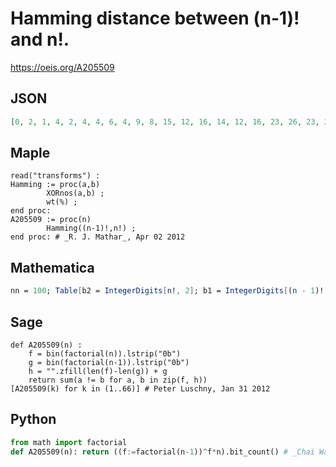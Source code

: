 # Hamming distance between \(n\-1\)\! and n\!\.
https://oeis.org/A205509
## JSON
```JSON
[0, 2, 1, 4, 2, 4, 4, 6, 4, 9, 8, 15, 12, 16, 14, 12, 16, 23, 26, 23, 21, 29, 31, 34, 31, 33, 33, 44, 32, 38, 42, 46, 52, 51, 45, 55, 55, 59, 55, 59, 51, 82, 65, 83, 74, 75, 80, 80, 80, 74, 87, 104, 86, 91, 98, 90, 81, 103, 104, 98, 112, 104, 111, 116, 111, 132]
```
## Maple
```Maple
read("transforms") :
Hamming := proc(a,b)
        XORnos(a,b) ;
        wt(%) ;
end proc:
A205509 := proc(n)
        Hamming((n-1)!,n!) ;
end proc: # _R. J. Mathar_, Apr 02 2012
```
## Mathematica
```Mathematica
nn = 100; Table[b2 = IntegerDigits[n!, 2]; b1 = IntegerDigits[(n - 1)!, 2, Length[b2]]; Total[Abs[b1 - b2]], {n, nn}] (* _T. D. Noe_, Jan 31 2012 *)
```
## Sage
```Sage
def A205509(n) :
    f = bin(factorial(n)).lstrip("0b")
    g = bin(factorial(n-1)).lstrip("0b")
    h = "".zfill(len(f)-len(g)) + g
    return sum(a != b for a, b in zip(f, h))
[A205509(k) for k in (1..66)] # Peter Luschny, Jan 31 2012
```
## Python
```Python
from math import factorial
def A205509(n): return ((f:=factorial(n-1))^f*n).bit_count() # _Chai Wah Wu_, Jul 13 2022
```
